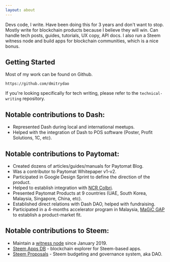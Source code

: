 ```yaml
---
layout: about
---
```

Devs code, I write. Have been doing this for 3 years and don't want to stop. 
Mostly write for blockchain products because I believe they will win. Can handle tech posts, guides, tutorials, UX copy, API docs.
I also run a Steem witness node and build apps for blockchain communities, which is a nice bonus.

## Getting Started

Most of my work can be found on Github.

```
https://github.com/dmitrydao
```

If you're looking specifically for tech writing, please refer to the `technical-writing` repository.

## Notable contributions to Dash:
- Represented Dash during local and international meetups.
- Helped with the integration of Dash to POS software (Poster, Profit Solutions, 1C, etc).

## Notable contributions to Paytomat:
- Created dozens of articles/guides/manuals for Paytomat Blog.
- Was a contributor to Paytomat Whitepaper v1-v2.
- Participated in Google Design Sprint to define the direction of the product.
- Helped to establish integration with [NCR Colbri](https://www.ncrcolibri.com).
- Presented Paytomat Products at 9 countries (UAE, South Korea, Malaysia, Singapore, China, etc).
- Established direct relations with Dash DAO, helped with fundraising.
- Participated in a 4-months accelerator program in Malaysia, [MaGiC GAP](https://mymagic.my/gap) to establish a product-market fit.

## Notable contributions to Steem:
- Maintain a [witness node](https://steemitwallet.com/~witnesses) since January 2019.
- [Steem Apps DB](https://steemappsdb.com) - blockchain explorer for Steem-based apps.
- [Steem Proposals](https://steemproposals.com) - Steem budgeting and governance system, aka DAO.